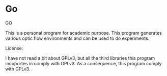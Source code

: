 Go
==

GO

This is a personal program for academic purpose. This program generates various optic flow environments and can be used to do experiments.

License:

I have not read a bit about GPLv3, but all the third libraries this program incoportes in comply with GPLv3. As a consequence, this program comply with GPLv3.
